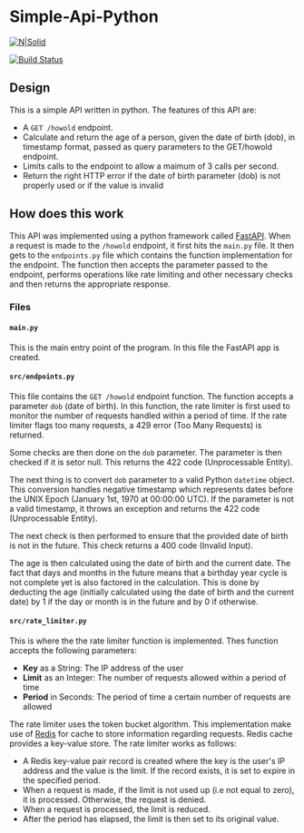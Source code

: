 # Simple-Api-Python

[![N|Solid](https://cldup.com/dTxpPi9lDf.thumb.png)](https://nodesource.com/products/nsolid)

[![Build Status](https://travis-ci.org/joemccann/dillinger.svg?branch=master)](https://travis-ci.org/joemccann/dillinger)

## Design

This is a simple API written in python. The features of this API are:

- A `GET /howold` endpoint.
- Calculate and return the age of a person, given the date of birth (dob), in timestamp format, passed as query parameters to the GET/howold endpoint.
- Limits calls to the endpoint to allow a maimum of 3 calls per second.
- Return the right HTTP error if the date of birth parameter (dob) is not properly used or if the value is invalid

## How does this work

This API was implemented using a python framework called [FastAPI](https://fastapi.tiangolo.com/). When a request is made to the `/howold` endpoint, it first hits the `main.py` file. It then gets to the `endpoints.py` file which contains the function implementation for the endpoint. The function then accepts the parameter passed to the endpoint, performs operations like rate limiting and other necessary checks and then returns the appropriate response.

### Files

#### `main.py`

This is the main entry point of the program. In this file the FastAPI app is created.

#### `src/endpoints.py`

This file contains the `GET /howold` endpoint function. The function accepts a parameter `dob` (date of birth). In this function, the rate limiter is first used to monitor the number of requests handled within a period of time. If the rate limiter flags too many requests, a 429 error (Too Many Requests) is returned.

Some checks are then done on the `dob` parameter. The parameter is then checked if it is setor null. This returns the 422 code (Unprocessable Entity).

The next thing is to convert `dob` parameter to a valid Python `datetime` object. This conversion handles negative timestamp which represents dates before the UNIX Epoch (January 1st, 1970 at 00:00:00 UTC). If the parameter is not a valid timestamp, it throws an exception and returns the 422 code (Unprocessable Entity).

The next check is then performed to ensure that the provided date of birth is not in the future. This check returns a 400 code (Invalid Input).

The age is then calculated using the date of birth and the current date. The fact that days and months in the future means that a birthday year cycle is not complete yet is also factored in the calculation. This is done by deducting the age (initially calculated using the date of birth and the current date) by 1 if the day or month is in the future and by 0 if otherwise.

#### `src/rate_limiter.py`

This is where the the rate limiter function is implemented. Thes function accepts the following parameters:

- **Key** as a String: The IP address of the user
- **Limit** as an Integer: The number of requests allowed within a period of time
- **Period** in Seconds: The period of time a certain number of requests are allowed

The rate limiter uses the token bucket algorithm. This implementation make use of [Redis](https://redis.io/) for cache to store information regarding requests. Redis cache provides a key-value store. The rate limiter works as follows:

- A Redis key-value pair record is created where the key is the user's IP address and the value is the limit. If the record exists, it is set to expire in the specified period.
- When a request is made, if the limit is not used up (i.e not equal to zero), it is processed. Otherwise, the request is denied.
- When a request is processed, the limit is reduced.
- After the period has elapsed, the limit is then set to its original value.
